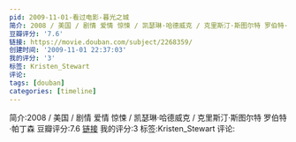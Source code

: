 ```yaml
---
pid: 2009-11-01-看过电影-暮光之城
简介: 2008 / 美国 / 剧情 爱情 惊悚 / 凯瑟琳·哈德威克 / 克里斯汀·斯图尔特 罗伯特·帕丁森
豆瓣评分: '7.6'
链接: https://movie.douban.com/subject/2268359/
创建时间: '2009-11-01 22:37:03'
我的评分: '3'
标签: Kristen_Stewart
评论:
tags: [douban]
categories: [timeline]
---
```

简介:2008 / 美国 / 剧情 爱情 惊悚 / 凯瑟琳·哈德威克 / 克里斯汀·斯图尔特 罗伯特·帕丁森
豆瓣评分:7.6
[链接](https://movie.douban.com/subject/2268359/)
我的评分:3
标签:Kristen_Stewart
评论:
